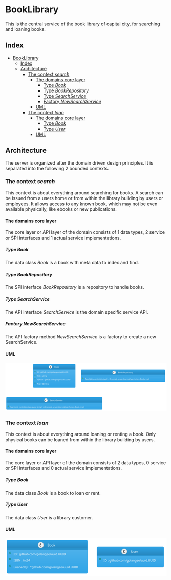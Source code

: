 # BookLibrary

This is the central service of the book library of capital city, for searching and loaning books.

## Index

* [BookLibrary](booklibrary)
  * [Index](index)
  * [Architecture](architecture)
    * [The context *search*](the-context-search)
      * [The domains core layer](the-domains-core-layer)
        * [Type *Book*](type-book)
        * [Type *BookRepository*](type-bookrepository)
        * [Type *SearchService*](type-searchservice)
        * [Factory *NewSearchService*](factory-newsearchservice)
      * [UML](uml)
    * [The context *loan*](the-context-loan)
      * [The domains core layer](the-domains-core-layer)
        * [Type *Book*](type-book)
        * [Type *User*](type-user)
      * [UML](uml)


## Architecture

The server is organized after the domain driven design principles.
It is separated into the following 2 bounded contexts.

### The context *search*

This context is about everything around searching for books.
A search can be issued from a users home or from within the library building by users or
employees. It allows access to any known book, which may not be even available physically,
like ebooks or new publications.

#### The domains core layer

The core layer or API layer of the domain consists of 1 data types,
2 service or SPI interfaces and 1 actual service implementations.

##### Type *Book*

The data class *Book* is a book with meta data to index and find.

##### Type *BookRepository*

The SPI interface *BookRepository* is a repository to handle books.

##### Type *SearchService*

The API interface *SearchService* is the domain specific service API.

##### Factory *NewSearchService*

The API factory method *NewSearchService* is a factory to create a new SearchService.

#### UML

![search core API](uml-search-core-api.gen.svg?raw=true)

### The context *loan*

This context is about everything around loaning or renting a book.
Only physical books can be loaned from within the library building by users.

#### The domains core layer

The core layer or API layer of the domain consists of 2 data types,
0 service or SPI interfaces and 0 actual service implementations.

##### Type *Book*

The data class *Book* is a book to loan or rent.

##### Type *User*

The data class *User* is a library customer.

#### UML

![loan core API](uml-loan-core-api.gen.svg?raw=true)

